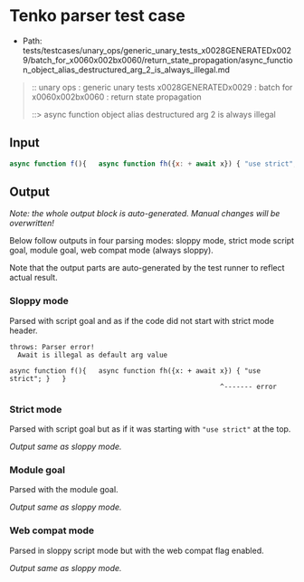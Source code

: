 # Tenko parser test case

- Path: tests/testcases/unary_ops/generic_unary_tests_x0028GENERATEDx0029/batch_for_x0060x002bx0060/return_state_propagation/async_function_object_alias_destructured_arg_2_is_always_illegal.md

> :: unary ops : generic unary tests x0028GENERATEDx0029 : batch for x0060x002bx0060 : return state propagation
>
> ::> async function object alias destructured arg 2 is always illegal

## Input

`````js
async function f(){   async function fh({x: + await x}) { "use strict"; }   }
`````

## Output

_Note: the whole output block is auto-generated. Manual changes will be overwritten!_

Below follow outputs in four parsing modes: sloppy mode, strict mode script goal, module goal, web compat mode (always sloppy).

Note that the output parts are auto-generated by the test runner to reflect actual result.

### Sloppy mode

Parsed with script goal and as if the code did not start with strict mode header.

`````
throws: Parser error!
  Await is illegal as default arg value

async function f(){   async function fh({x: + await x}) { "use strict"; }   }
                                                    ^------- error
`````

### Strict mode

Parsed with script goal but as if it was starting with `"use strict"` at the top.

_Output same as sloppy mode._

### Module goal

Parsed with the module goal.

_Output same as sloppy mode._

### Web compat mode

Parsed in sloppy script mode but with the web compat flag enabled.

_Output same as sloppy mode._
